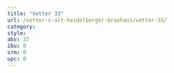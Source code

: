 ```yaml
---
title: "Vetter 33"
url: /vetter-s-alt-heidelberger-brauhaus/vetter-33/
category: 
style: 
abv: 37
ibu: 0
srm: 0
upc: 0
---
```


